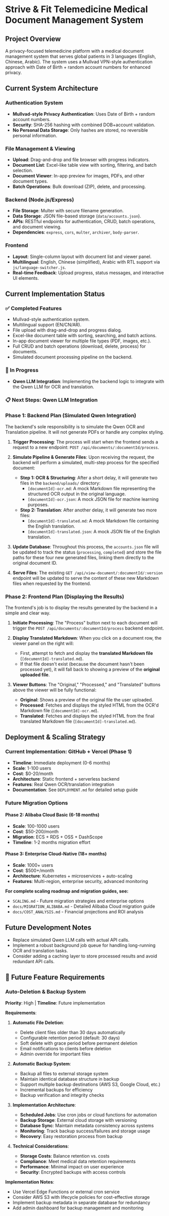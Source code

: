 # Strive & Fit Telemedicine Medical Document Management System

## Project Overview

A privacy-focused telemedicine platform with a medical document management system that serves global patients in 3 languages (English, Chinese, Arabic). The system uses a Mullvad VPN-style authentication approach with Date of Birth + random account numbers for enhanced privacy.

## Current System Architecture

### Authentication System
- **Mullvad-style Privacy Authentication**: Uses Date of Birth + random account numbers.
- **Security**: SHA-256 hashing with combined DOB+account validation.
- **No Personal Data Storage**: Only hashes are stored, no reversible personal information.

### File Management & Viewing
- **Upload**: Drag-and-drop and file browser with progress indicators.
- **Document List**: Excel-like table view with sorting, filtering, and batch selection.
- **Document Viewer**: In-app preview for images, PDFs, and other document types.
- **Batch Operations**: Bulk download (ZIP), delete, and processing.

### Backend (Node.js/Express)
- **File Storage**: Multer with secure filename generation.
- **Data Storage**: JSON file-based storage (`data/accounts.json`).
- **APIs**: RESTful endpoints for authentication, CRUD, batch operations, and document viewing.
- **Dependencies**: `express`, `cors`, `multer`, `archiver`, `body-parser`.

### Frontend
- **Layout**: Single-column layout with document list and viewer panel.
- **Multilingual**: English, Chinese (simplified), Arabic with RTL support via `js/language-switcher.js`.
- **Real-time Feedback**: Upload progress, status messages, and interactive UI elements.

## Current Implementation Status

### ✅ Completed Features
- Mullvad-style authentication system.
- Multilingual support (EN/CN/AR).
- File upload with drag-and-drop and progress dialog.
- Excel-like document table with sorting, searching, and batch actions.
- In-app document viewer for multiple file types (PDF, images, etc.).
- Full CRUD and batch operations (download, delete, process) for documents.
- Simulated document processing pipeline on the backend.

### 🔄 In Progress
- **Qwen LLM Integration**: Implementing the backend logic to integrate with the Qwen LLM for OCR and translation.

### 📋 Next Steps: Qwen LLM Integration

### **Phase 1: Backend Plan (Simulated Qwen Integration)**

The backend's sole responsibility is to simulate the Qwen OCR and Translation pipeline. It will not generate PDFs or handle any complex styling.

1.  **Trigger Processing**: The process will start when the frontend sends a request to a new endpoint: `POST /api/documents/:documentId/process`.

2.  **Simulate Pipeline & Generate Files**: Upon receiving the request, the backend will perform a simulated, multi-step process for the specified document:
    *   **Step 1: OCR & Structuring**: After a short delay, it will generate two files in the `backend/uploads/` directory:
        *   `[documentId]-ocr.md`: A mock Markdown file representing the structured OCR output in the original language.
        *   `[documentId]-ocr.json`: A mock JSON file for machine learning purposes.
    *   **Step 2: Translation**: After another delay, it will generate two more files:
        *   `[documentId]-translated.md`: A mock Markdown file containing the English translation.
        *   `[documentId]-translated.json`: A mock JSON file of the English translation.

3.  **Update Database**: Throughout this process, the `accounts.json` file will be updated to track the status (`processing`, `completed`) and store the file paths for these four new generated files, linking them directly to the original document ID.

4.  **Serve Files**: The existing `GET /api/view-document/:documentId/:version` endpoint will be updated to serve the content of these new Markdown files when requested by the frontend.

### **Phase 2: Frontend Plan (Displaying the Results)**

The frontend's job is to display the results generated by the backend in a simple and clear way.

1.  **Initiate Processing**: The "Process" button next to each document will trigger the `POST /api/documents/:documentId/process` backend endpoint.

2.  **Display Translated Markdown**: When you click on a document row, the viewer panel on the right will:
    *   First, attempt to fetch and display the **translated Markdown file** (`[documentId]-translated.md`).
    *   If that file doesn't exist (because the document hasn't been processed yet), it will fall back to showing a preview of the **original uploaded file**.

3.  **Viewer Buttons**: The "Original," "Processed," and "Translated" buttons above the viewer will be fully functional:
    *   **Original**: Shows a preview of the original file the user uploaded.
    *   **Processed**: Fetches and displays the styled HTML from the OCR'd Markdown file (`[documentId]-ocr.md`).
    *   **Translated**: Fetches and displays the styled HTML from the final translated Markdown file (`[documentId]-translated.md`).

## Deployment & Scaling Strategy

### Current Implementation: GitHub + Vercel (Phase 1)
- **Timeline**: Immediate deployment (0-6 months)
- **Scale**: 1-100 users
- **Cost**: $0-20/month
- **Architecture**: Static frontend + serverless backend
- **Features**: Real Qwen OCR/translation integration
- **Documentation**: See `DEPLOYMENT.md` for detailed setup guide

### Future Migration Options

#### Phase 2: Alibaba Cloud Basic (6-18 months)
- **Scale**: 100-1000 users
- **Cost**: $50-200/month  
- **Migration**: ECS + RDS + OSS + DashScope
- **Timeline**: 1-2 months migration effort

#### Phase 3: Enterprise Cloud-Native (18+ months)
- **Scale**: 1000+ users
- **Cost**: $500+/month
- **Architecture**: Kubernetes + microservices + auto-scaling
- **Features**: Multi-region, enterprise security, advanced monitoring

**For complete scaling roadmap and migration guides, see:**
- `SCALING.md` - Future migration strategies and enterprise options
- `docs/MIGRATION_ALIBABA.md` - Detailed Alibaba Cloud migration guide
- `docs/COST_ANALYSIS.md` - Financial projections and ROI analysis

## Future Development Notes
-   Replace simulated Qwen LLM calls with actual API calls.
-   Implement a robust background job queue for handling long-running OCR and translation tasks.
-   Consider adding a caching layer to store processed results and avoid redundant API calls.

## 🔮 Future Feature Requirements

### **Auto-Deletion & Backup System**
**Priority**: High | **Timeline**: Future implementation

**Requirements**:
1. **Automatic File Deletion**:
   - Delete client files older than 30 days automatically
   - Configurable retention period (default: 30 days)
   - Soft delete with grace period before permanent deletion
   - Email notifications to clients before deletion
   - Admin override for important files

2. **Automatic Backup System**:
   - Backup all files to external storage system
   - Maintain identical database structure in backup
   - Support multiple backup destinations (AWS S3, Google Cloud, etc.)
   - Incremental backups for efficiency
   - Backup verification and integrity checks

3. **Implementation Architecture**:
   - **Scheduled Jobs**: Use cron jobs or cloud functions for automation
   - **Backup Storage**: External cloud storage with versioning
   - **Database Sync**: Maintain metadata consistency across systems
   - **Monitoring**: Track backup success/failures and storage usage
   - **Recovery**: Easy restoration process from backup

4. **Technical Considerations**:
   - **Storage Costs**: Balance retention vs. costs
   - **Compliance**: Meet medical data retention requirements
   - **Performance**: Minimal impact on user experience
   - **Security**: Encrypted backups with access controls

**Implementation Notes**:
- Use Vercel Edge Functions or external cron service
- Consider AWS S3 with lifecycle policies for cost-effective storage
- Implement backup metadata in separate database for redundancy
- Add admin dashboard for backup management and monitoring
